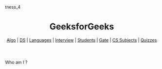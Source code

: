 tness_4
<!DOCTYPE html> 
<html> 
    <head> 
        <title>Header Tag</title> 
    </head> 
    <body> 
        <header> 
            <h1>GeeksforGeeks</h1> 
            <p> 
                <a href= 
"https://www.geeksforgeeks.org/fundamentals-of-algorithms/"> 
                    Algo</a> |  
                <a href= 
"https://www.geeksforgeeks.org/data-structures/"> 
                    DS</a> |  
                <a href= 
"https://www.geeksforgeeks.org/category/program-output/"> 
                    Languages</a> | 
                <a href= 
"https://www.geeksforgeeks.org/company-interview-corner/"> 
                    Interview</a> | 
                <a href= 
"https://www.geeksforgeeks.org/student-corner/"> 
                    Students</a> | 
                <a href= 
"https://www.geeksforgeeks.org/gate-cs-notes-gq/"> 
                    Gate</a> | 
                <a href= 
"https://www.geeksforgeeks.org/articles-on-computer-science-subjects-gq/"> 
                    CS Subjects</a> | 
                <a href= 
"https://www.geeksforgeeks.org/quiz-corner-gq/"> 
                    Quizzes</a>  
            </p> 
        </header> 
    </body> 
</html>

Who am I ?
